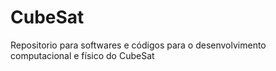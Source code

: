 # CubeSat
Repositorio para softwares e códigos para o desenvolvimento computacional e físico do CubeSat
